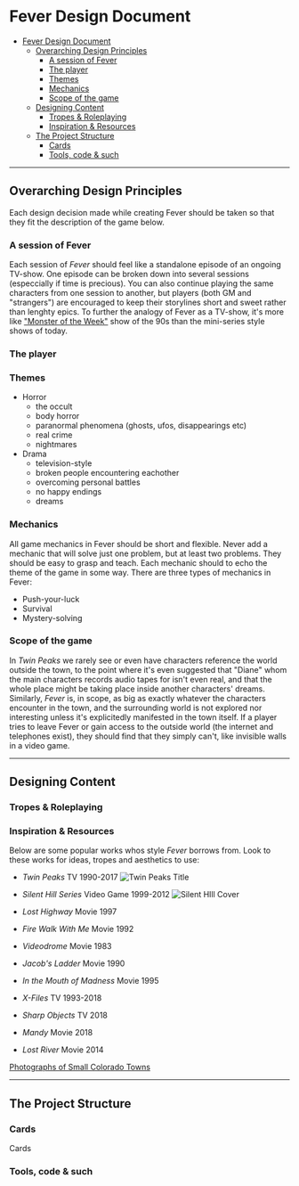 # Fever Design Document

- [Fever Design Document](#fever-design-document)
  - [Overarching Design Principles](#overarching-design-principles)
    - [A session of Fever](#a-session-of-fever)
    - [The player](#the-player)
    - [Themes](#themes)
    - [Mechanics](#mechanics)
    - [Scope of the game](#scope-of-the-game)
  - [Designing Content](#designing-content)
    - [Tropes & Roleplaying](#tropes--roleplaying)
    - [Inspiration & Resources](#inspiration--resources)
  - [The Project Structure](#the-project-structure)
    - [Cards](#cards)
    - [Tools, code & such](#tools-code--such)

***

## Overarching Design Principles

Each design decision made while creating Fever should be taken so that they fit the description of the game below.

### A session of Fever

Each session of *Fever* should feel like a standalone episode of an ongoing TV-show. One episode can be broken down into several sessions (especcially if time is precious). You can also continue playing the same characters from one session to another, but players (both GM and "strangers") are encouraged to keep their storylines short and sweet rather than lenghty epics. To further the analogy of Fever as a TV-show, it's more like ["Monster of the Week"](https://tvtropes.org/pmwiki/pmwiki.php/Main/MonsterOfTheWeek) show of the 90s than the mini-series style shows of today.

### The player

### Themes

- Horror
  - the occult
  - body horror
  - paranormal phenomena (ghosts, ufos, disappearings etc)
  - real crime
  - nightmares
- Drama
  - television-style
  - broken people encountering eachother
  - overcoming personal battles
  - no happy endings
  - dreams

### Mechanics

All game mechanics in Fever should be short and flexible. Never add a mechanic that will solve just one problem, but at least two problems. They should be easy to grasp and teach. Each mechanic should to echo the theme of the game in some way. There are three types of mechanics in Fever:

- Push-your-luck
- Survival
- Mystery-solving

### Scope of the game

In *Twin Peaks* we rarely see or even have characters reference the world outside the town, to the point where it's even suggested that "Diane" whom the main characters records audio tapes for isn't even real, and that the whole place might be taking place inside another characters' dreams. Similarly, *Fever* is, in scope, as big as exactly whatever the characters encounter in the town, and the surrounding world is not explored nor interesting unless it's explicitedly manifested in the town itself. If a player tries to leave Fever or gain access to the outside world (the internet and telephones exist), they should find that they simply can't, like invisible walls in a video game.

***

## Designing Content

### Tropes & Roleplaying

### Inspiration & Resources

Below are some popular works whos style *Fever* borrows from. Look to these works for ideas, tropes and aesthetics to use:

- *Twin Peaks* TV 1990-2017 ![Twin Peaks Title](https://upload.wikimedia.org/wikipedia/en/e/ea/TwinPeaks_openingshotcredits.jpg "Twin Peaks Title")
- *Silent Hill Series* Video Game 1999-2012 ![Silent HIll Cover](https://upload.wikimedia.org/wikipedia/en/9/96/Silent_Hill_video_game_cover.png "Silent Hill Cover")

- *Lost Highway* Movie 1997
- *Fire Walk With Me* Movie 1992
- *Videodrome* Movie 1983
- *Jacob's Ladder* Movie 1990
- *In the Mouth of Madness* Movie 1995
- *X-Files* TV 1993-2018
- *Sharp Objects* TV 2018
- *Mandy* Movie 2018
- *Lost River* Movie 2014

[Photographs of Small Colorado Towns](http://www.city-data.com/city/Colorado3.html)

***

## The Project Structure

### Cards

Cards

### Tools, code & such
